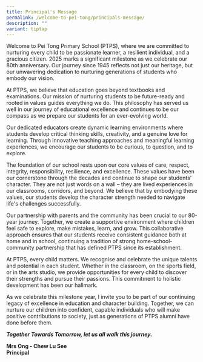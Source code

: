 ```yaml
---
title: Principal's Message
permalink: /welcome-to-pei-tong/principals-message/
description: ""
variant: tiptap
---
```

<p>Welcome to Pei Tong Primary School (PTPS), where we are committed to nurturing
every child to be passionate learner, a resilient individual, and a gracious
citizen. 2025 marks a significant milestone as we celebrate our 80th anniversary.
Our journey since 1945 reflects not just our heritage, but our unwavering
dedication to nurturing generations of students who embody our vision.</p>
<p>At PTPS, we believe that education goes beyond textbooks and examinations.
Our mission of nurturing students to be future-ready and rooted in values
guides everything we do. This philosophy has served us well in our journey
of educational excellence and continues to be our compass as we prepare
our students for an ever-evolving world.</p>
<p>Our dedicated educators create dynamic learning environments where students
develop critical thinking skills, creativity, and a genuine love for learning.
Through innovative teaching approaches and meaningful learning experiences,
we encourage our students to be curious, to question, and to explore.</p>
<p>The foundation of our school rests upon our core values of care, respect,
integrity, responsibility, resilience, and excellence. These values have
been our cornerstone through the decades and continue to shape our students'
character. They are not just words on a wall – they are lived experiences
in our classrooms, corridors, and beyond. We believe that by embodying
these values, our students develop the character strength needed to navigate
life's challenges successfully.</p>
<p>Our partnership with parents and the community has been crucial to our
80-year journey. Together, we create a supportive environment where children
feel safe to explore, make mistakes, learn, and grow. This collaborative
approach ensures that our students receive consistent guidance both at
home and in school, continuing a tradition of strong home-school-community
partnership that has defined PTPS since its establishment.</p>
<p>At PTPS, every child matters. We recognise and celebrate the unique talents
and potential in each student. Whether in the classroom, on the sports
field, or in the arts studio, we provide opportunities for every child
to discover their strengths and pursue their passions. This commitment
to holistic development has been our hallmark.</p>
<p>As we celebrate this milestone year, I invite you to be part of our continuing
legacy of excellence in education and character building. Together, we
can nurture our children into confident, capable individuals who will make
positive contributions to society, just as generations of PTPS alumni have
done before them.</p>
<p><strong><em>Together Towards Tomorrow, let us all walk this journey.</em></strong>
</p>
<p></p>
<p><strong>Mrs Ong - Chew Lu See</strong>
<br><strong>Principal</strong>
</p>